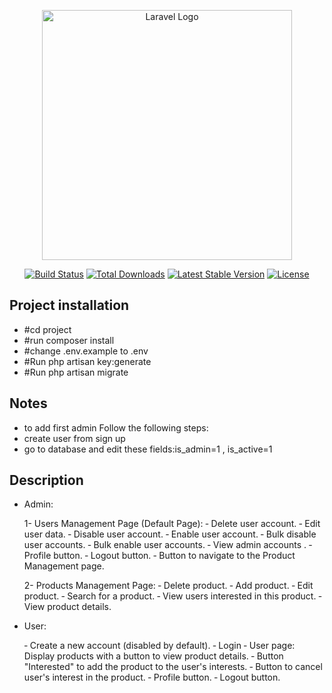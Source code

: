 <p align="center"><a href="https://laravel.com" target="_blank"><img src="https://raw.githubusercontent.com/laravel/art/master/logo-lockup/5%20SVG/2%20CMYK/1%20Full%20Color/laravel-logolockup-cmyk-red.svg" width="400" alt="Laravel Logo"></a></p>

<p align="center">
<a href="https://github.com/laravel/framework/actions"><img src="https://github.com/laravel/framework/workflows/tests/badge.svg" alt="Build Status"></a>
<a href="https://packagist.org/packages/laravel/framework"><img src="https://img.shields.io/packagist/dt/laravel/framework" alt="Total Downloads"></a>
<a href="https://packagist.org/packages/laravel/framework"><img src="https://img.shields.io/packagist/v/laravel/framework" alt="Latest Stable Version"></a>
<a href="https://packagist.org/packages/laravel/framework"><img src="https://img.shields.io/packagist/l/laravel/framework" alt="License"></a>
</p>




## Project installation

- #cd project
- #run composer install
- #change .env.example to .env
- #Run php artisan key:generate
- #Run php artisan migrate

## Notes
- to add first admin Follow the following steps:
- create user from sign up
- go to database and edit these fields:is_admin=1 , is_active=1
  
## Description

- Admin:
  
   1- Users Management Page (Default Page):
  ‐ Delete user account.
  ‐ Edit user data.
  ‐ Disable user account.
  ‐ Enable user account.
  ‐ Bulk disable user accounts.
  ‐ Bulk enable user accounts.
  ‐ View admin accounts .
  ‐ Profile button.
  ‐ Logout button.
  ‐ Button to navigate to the Product Management page.

  2- Products Management Page:
  ‐ Delete product.
  ‐ Add product.
  ‐ Edit product.
  ‐ Search for a product.
  ‐ View users interested in this product.
  ‐ View product details.


- User:
  
  ‐ Create a new account (disabled by default).
  ‐ Login
  ‐ User page: Display products with a button to view product details.
  ‐ Button "Interested" to add the product to the user's interests.
  ‐ Button to cancel user's interest in the product.
  ‐ Profile button.
  ‐ Logout button.


